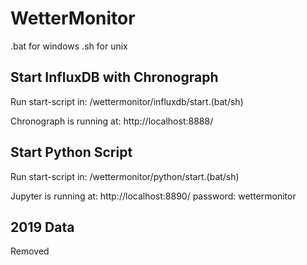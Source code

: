 # WetterMonitor

.bat for windows
.sh for unix

## Start InfluxDB with Chronograph
Run start-script in:
/wettermonitor/influxdb/start.(bat/sh)

Chronograph is running at: http://localhost:8888/

## Start Python Script
Run start-script in:
/wettermonitor/python/start.(bat/sh)

Jupyter is running at: http://localhost:8890/
password: wettermonitor

## 2019 Data
Removed
